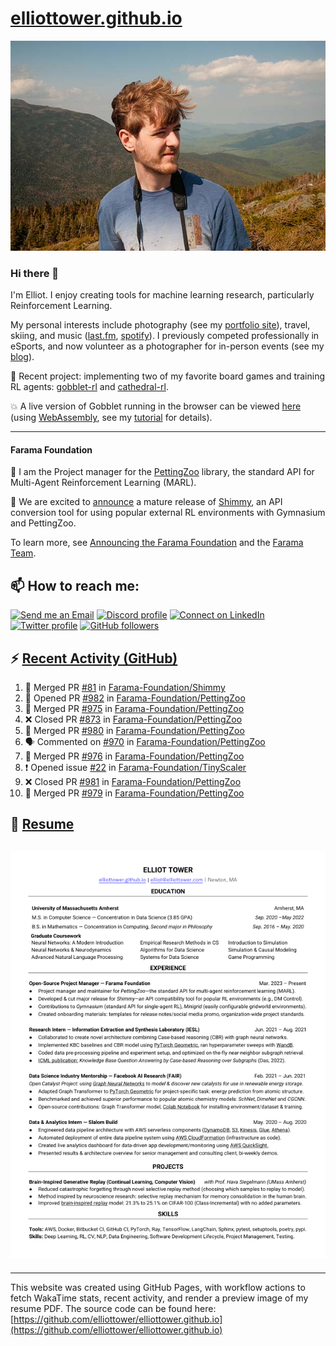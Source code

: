 # [elliottower.github.io](https://github.com/elliottower/elliottower.github.io)

[![A wild Elliot on Mt Washington](https://raw.githubusercontent.com/elliottower/elliottower.github.io/main/src/jpg/DSCF7539-600px.jpg?raw=true)](https://raw.githubusercontent.com/elliottower/elliottower.github.io/main/src/jpg/DSCF7539.jpg?raw=true)

### Hi there 👋

I'm Elliot. I enjoy creating tools for machine learning research, particularly Reinforcement Learning.

My personal interests include photography (see my [portfolio site](https://www.elliottower.com/)), travel, skiing, and music ([last.fm](https://www.last.fm/user/ajsdlfkwer), [spotify](https://open.spotify.com/user/12132818380)). I previously competed professionally in eSports, and now volunteer as a photographer for in-person events (see my [blog](https://www.elliottower.com/stories/?category=events)).

🤖 Recent project: implementing two of my favorite board games and training RL agents: [gobblet-rl](https://github.com/elliottower/gobblet-rl) and [cathedral-rl](https://github.com/elliottower/cathedral-rl). 

💥 A live version of Gobblet running in the browser can be viewed [here](https://elliottower.github.io/gobblet-rl/) (using [WebAssembly](https://webassembly.org/), see my [tutorial](https://github.com/elliottower/gobblet-rl/blob/main/tutorials/WebAssembly/web_assembly.md) for details).

----

#### Farama Foundation

🚀 I am the Project manager for the [PettingZoo](https://github.com/Farama-Foundation/PettingZoo) library, the standard API for Multi-Agent Reinforcement Learning (MARL). 

🎉 We are excited to [announce](https://farama.org/Announcing-Shimmy) a mature release of [Shimmy](https://github.com/Farama-Foundation/Shimmy), an API conversion tool for using popular external RL environments with Gymnasium and PettingZoo. 

To learn more, see [Announcing the Farama Foundation](https://farama.org/Announcing-The-Farama-Foundation) and the [Farama Team](https://farama.org/team).

## 📫 How to reach me:

 [![Send me an Email](https://img.shields.io/badge/email-elliot%40elliottower.com-blue)](mailto:elliot@elliottower.com)
 [![Discord profile](https://img.shields.io/badge/Discord-7289DA?style=flat&logo=discord&logoColor=white)](https://discord.com/users/83091537923145728)
 [![Connect on LinkedIn](https://img.shields.io/badge/--linkedin?label=LinkedIn&logo=LinkedIn&style=social)](https://www.linkedin.com/in/elliot-tower)
 [![Twitter profile](https://img.shields.io/twitter/follow/elliottower?style=social)](https://twitter.com/ElliotTower/)
 [![GitHub followers](https://img.shields.io/github/followers/elliottower?style=social)](https://github.com/elliottower/)

## ⚡ [Recent Activity (GitHub)](https://github.com/elliottower)

<!--START_SECTION:activity-->
1. 🎉 Merged PR [#81](https://github.com/Farama-Foundation/Shimmy/pull/81) in [Farama-Foundation/Shimmy](https://github.com/Farama-Foundation/Shimmy)
2. 💪 Opened PR [#982](https://github.com/Farama-Foundation/PettingZoo/pull/982) in [Farama-Foundation/PettingZoo](https://github.com/Farama-Foundation/PettingZoo)
3. 🎉 Merged PR [#975](https://github.com/Farama-Foundation/PettingZoo/pull/975) in [Farama-Foundation/PettingZoo](https://github.com/Farama-Foundation/PettingZoo)
4. ❌ Closed PR [#873](https://github.com/Farama-Foundation/PettingZoo/pull/873) in [Farama-Foundation/PettingZoo](https://github.com/Farama-Foundation/PettingZoo)
5. 🎉 Merged PR [#980](https://github.com/Farama-Foundation/PettingZoo/pull/980) in [Farama-Foundation/PettingZoo](https://github.com/Farama-Foundation/PettingZoo)
6. 🗣 Commented on [#970](https://github.com/Farama-Foundation/PettingZoo/issues/970) in [Farama-Foundation/PettingZoo](https://github.com/Farama-Foundation/PettingZoo)
7. 🎉 Merged PR [#976](https://github.com/Farama-Foundation/PettingZoo/pull/976) in [Farama-Foundation/PettingZoo](https://github.com/Farama-Foundation/PettingZoo)
8. ❗️ Opened issue [#22](https://github.com/Farama-Foundation/TinyScaler/issues/22) in [Farama-Foundation/TinyScaler](https://github.com/Farama-Foundation/TinyScaler)
9. ❌ Closed PR [#981](https://github.com/Farama-Foundation/PettingZoo/pull/981) in [Farama-Foundation/PettingZoo](https://github.com/Farama-Foundation/PettingZoo)
10. 🎉 Merged PR [#979](https://github.com/Farama-Foundation/PettingZoo/pull/979) in [Farama-Foundation/PettingZoo](https://github.com/Farama-Foundation/PettingZoo)
<!--END_SECTION:activity-->

## 📄 [Resume](https://elliottower.github.io/src/pdf/resume.pdf)

<!-- PDF-TO-MARKDOWN:START -->
![Page 1](src/png/page1.png "Page 1")
---
<!-- PDF-TO-MARKDOWN:END -->

----

This website was created using GitHub Pages, with workflow actions to fetch WakaTime stats, recent activity, and render a preview image of my resume PDF. The source code can be found here: [https://github.com/elliottower/elliottower.github.io](https://github.com/elliottower/elliottower.github.io)
